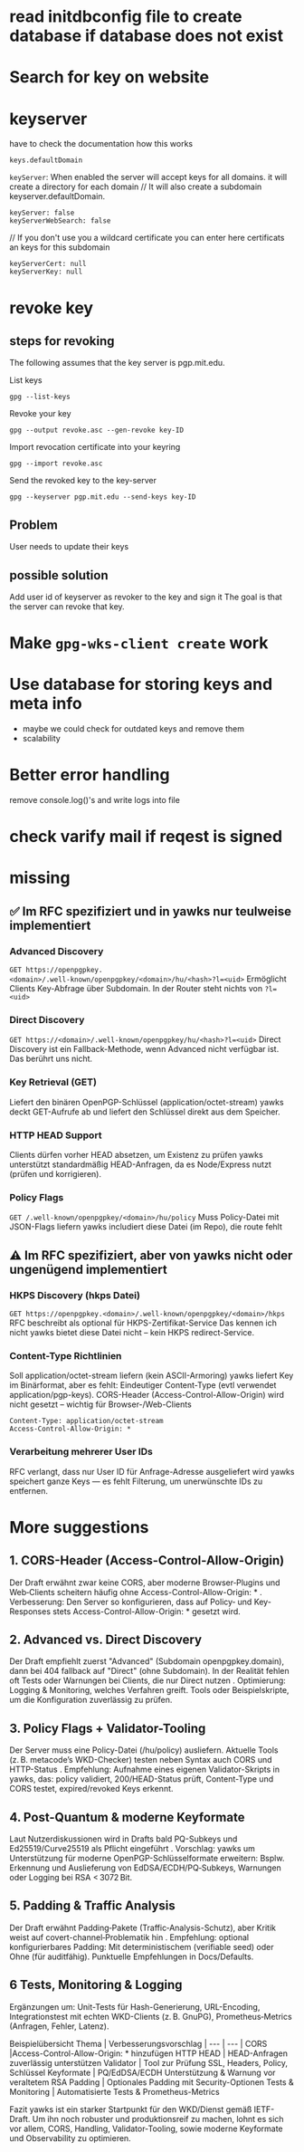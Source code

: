 # read initdbconfig file to create database if database does not exist

# Search for key on website

# keyserver 
have to check the documentation how this works

`keys.defaultDomain`

`keyServer`: When enabled the server will accept keys for all domains. it will create a directory for each domain
// It will also create a subdomain keyserver.defaultDomain. 
```
keyServer: false
keyServerWebSearch: false
```
// If you don't use you a wildcard certificate you can enter here certificats an keys for this subdomain
```
keyServerCert: null
keyServerKey: null
```

# revoke key

## steps for revoking

The following assumes that the key server is pgp.mit.edu.

List keys
```
gpg --list-keys
```

Revoke your key
```
gpg --output revoke.asc --gen-revoke key-ID
```

Import revocation certificate into your keyring
```
gpg --import revoke.asc
```

Send the revoked key to the key-server
```
gpg --keyserver pgp.mit.edu --send-keys key-ID
```
## Problem

User needs to update their keys

## possible solution
Add user id of keyserver as revoker to the key and sign it
The goal is that the server can revoke that key.

# Make `gpg-wks-client create` work

# Use database for storing keys and meta info

- maybe we could check for outdated keys and remove them
- scalability

# Better error handling

remove console.log()'s and write logs into file

# check varify mail if reqest is signed

# missing
## ✅ Im RFC spezifiziert und in yawks nur teulweise implementiert
### Advanced Discovery
```GET https://openpgpkey.<domain>/.well‑known/openpgpkey/<domain>/hu/<hash>?l=<uid>```
Ermöglicht Clients Key-Abfrage über Subdomain.
In der Router steht nichts von `?l=<uid>`

### Direct Discovery
```GET https://<domain>/.well‑known/openpgpkey/hu/<hash>?l=<uid>```
Direct Discovery ist ein Fallback-Methode, wenn Advanced nicht verfügbar ist.
Das berührt uns nicht.

### Key Retrieval (GET)
Liefert den binären OpenPGP-Schlüssel (application/octet-stream) 
yawks deckt GET-Aufrufe ab und liefert den Schlüssel direkt aus dem Speicher.

### HTTP HEAD Support
Clients dürfen vorher HEAD absetzen, um Existenz zu prüfen 
yawks unterstützt standardmäßig HEAD-Anfragen, da es Node/Express nutzt (prüfen und korrigieren).

### Policy Flags
```GET /.well-known/openpgpkey/<domain>/hu/policy```
Muss Policy-Datei mit JSON-Flags liefern 
yawks includiert diese Datei (im Repo), die route fehlt

## ⚠️ Im RFC spezifiziert, aber von yawks nicht oder ungenügend implementiert
### HKPS Discovery (hkps Datei)
```GET https://openpgpkey.<domain>/.well‑known/openpgpkey/<domain>/hkps```
RFC beschreibt als optional für HKPS-Zertifikat-Service 
Das kennen ich nicht
yawks bietet diese Datei nicht – kein HKPS redirect-Service.

### Content-Type Richtlinien
Soll application/octet-stream liefern (kein ASCII-Armoring) 
yawks liefert Key im Binärformat, aber es fehlt:
Eindeutiger Content-Type (evtl verwendet application/pgp-keys).
CORS-Header (Access-Control-Allow-Origin) wird nicht gesetzt – wichtig für Browser-/Web-Clients 
```
Content-Type: application/octet-stream
Access-Control-Allow-Origin: *
```

### Verarbeitung mehrerer User IDs
RFC verlangt, dass nur User ID für Anfrage-Adresse ausgeliefert wird 
yawks speichert ganze Keys — es fehlt Filterung, um unerwünschte IDs zu entfernen.


# More suggestions
## 1. CORS-Header (Access-Control-Allow-Origin)
Der Draft erwähnt zwar keine CORS, aber moderne Browser‑Plugins und Web‑Clients scheitern häufig ohne Access-Control-Allow-Origin: * .
Verbesserung: Den Server so konfigurieren, dass auf Policy‑ und Key-Responses stets Access-Control-Allow-Origin: * gesetzt wird.
## 2. Advanced vs. Direct Discovery
Der Draft empfiehlt zuerst "Advanced" (Subdomain openpgpkey.domain), dann bei 404 fallback auf "Direct" (ohne Subdomain).
In der Realität fehlen oft Tests oder Warnungen bei Clients, die nur Direct nutzen .
Optimierung:
Logging & Monitoring, welches Verfahren greift.
Tools oder Beispielskripte, um die Konfiguration zuverlässig zu prüfen.
## 3. Policy Flags + Validator-Tooling
Der Server muss eine Policy-Datei (/hu/policy) ausliefern.
Aktuelle Tools (z. B. metacode’s WKD-Checker) testen neben Syntax auch CORS und HTTP-Status .
Empfehlung: Aufnahme eines eigenen Validator-Skripts in yawks, das:
policy validiert,
200/HEAD-Status prüft,
Content-Type und CORS testet,
expired/revoked Keys erkennt.
## 4. Post-Quantum & moderne Keyformate
Laut Nutzerdiskussionen wird in Drafts bald PQ-Subkeys und Ed25519/Curve25519 als Pflicht eingeführt .
Vorschlag: yawks um Unterstützung für moderne OpenPGP-Schlüsselformate erweitern:
Bsplw. Erkennung und Auslieferung von EdDSA/ECDH/PQ‑Subkeys,
Warnungen oder Logging bei RSA < 3072 Bit.
## 5. Padding & Traffic Analysis
Der Draft erwähnt Padding‑Pakete (Traffic‑Analysis-Schutz), aber Kritik weist auf covert-channel‑Problematik hin .
Empfehlung: optional konfigurierbares Padding:
Mit deterministischem (verifiable seed) oder
Ohne (für auditfähig).
Punktuelle Empfehlungen in Docs/Defaults.
## 6 Tests, Monitoring & Logging
Ergänzungen um:
Unit-Tests für Hash-Generierung, URL-Encoding,
Integrationstest mit echten WKD-Clients (z. B. GnuPG),
Prometheus‑Metrics (Anfragen, Fehler, Latenz).

Beispielübersicht
Thema | Verbesserungsvorschlag |
--- | --- |
CORS |Access-Control-Allow-Origin: * hinzufügen
HTTP HEAD | HEAD-Anfragen zuverlässig unterstützen
Validator | Tool zur Prüfung SSL, Headers, Policy, Schlüssel
Keyformate | PQ/EdDSA/ECDH Unterstützung & Warnung vor veraltetem RSA
Padding | Optionales Padding mit Security-Optionen
Tests & Monitoring | Automatisierte Tests & Prometheus-Metrics

Fazit
yawks ist ein starker Startpunkt für den WKD/Dienst gemäß IETF-Draft. Um ihn noch robuster und produktionsreif zu machen, lohnt es sich vor allem, CORS, Handling, Validator‑Tooling, sowie moderne Keyformate und Observability zu optimieren.
